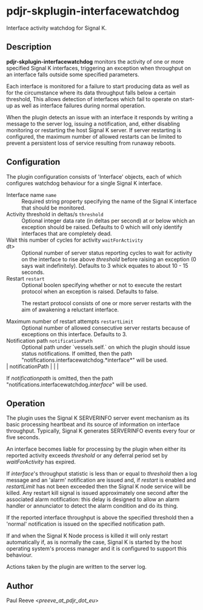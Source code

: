 # pdjr-skplugin-interfacewatchdog

Interface activity watchdog for Signal K.

## Description

**pdjr-skplugin-interfacewatchdog** monitors the activity of one or
more specified Signal K interfaces, triggering an exception when
throughput on an interface falls outside some specified parameters.

Each interface is monitored for a failure to start producing data as
well as for the circumstance where its data throughput falls below a
certain threshold,
This allows detection of interfaces which fail to operate on start-up
as well as interface failures during normal operation.

When the plugin detects an issue with an interface it responds by
writing a message to the server log, issuing a notification, and,
either disabling monitoring or restarting the host Signal K server.
If server restarting is configured, the maximum number of allowed
restarts can be limited to prevent a persistent loss of service
resulting from runaway reboots.

## Configuration

The plugin configuration consists of 'Interface' objects, each of
which configures watchdog behaviour for a single Signal K interface.

<dl>
  <dt>Interface name <code>name</code></dt>
  <dd>
    Required string property specifying the name of the Signal K
    interface that should be monitored.
  </dd>
  <dt>Activity threshold in deltas/s <code>threshold</code></dt>
  <dd>
    Optional integer data rate (in deltas per second) at or below which
    an exception should be raised.
    Defaults to 0 which will only identify interfaces that are completely
    dead.
  <dd>
  <dt>Wait this number of cycles for activity <code>waitForActivity</code></dt>dt>
  <dd>
    Optional number of server status reporting cycles to wait for activity
    on the interface to rise above <em>threshold</em> before raising an
    exception (0 says wait indefinitely).
    Defaults to 3 whick equates to about 10 - 15 seconds.
  </dd>
  <dt>Restart <code>restart</code></dt>
  <dd>
    Optional boolen specifying whether or not to execute the restart protocol
    when an exception is raised.
    Defaults to false.
    <p>
    The restart protocol consists of one or more server restarts with
    the aim of awakening a reluctant interface.
    </p>
  </dd>
  <dt>Maximum number of restart attempts <code>restartLimit</code></dt>
  <dd>
    Optional number of allowed consecutive server restarts because of
    exceptions on this interface.
    Defaults to 3.
  </dd>
  <dt>Notification path <code>notificationPath</code></dt>
  <dd>
    Optional path under `vessels.self.` on which the plugin should issue
    status notifications. If omitted, then the path "notifications.interfacewatchdog.*interface*" will be used.
  </dd>
| notificationPath |             |  |

If *notificationpath* is omitted, then the path "notifications.interfacewatchdog.*interface*" will be used.

## Operation

The plugin uses the Signal K SERVERINFO server event mechanism as its
basic processing heartbeat and its source of information on interface
throughput.
Typically, Signal K generates SERVERINFO events every four or five
seconds.

An interface becomes liable for processing by the plugin when either
its reported activity exceeds *threshold* or any deferral period set
by *waitForActivity* has expired.

If *interface*'s throughput statistic is less than or equal to
*threshold* then a log message and an 'alarm' notification are issued
and, if *restart* is enabled and *restartLimit* has not been exceeded
then the Signal K node service will be killed.
Any restart kill signal is issued approximately one second after the
associated alarm notification: this delay is designed to allow an alarm
handler or annunciator to detect the alarm condition and do its thing.

If the reported interface throughput is above the specified threshold
then a 'normal' notification is issued on the specified notification
path.
  
If and when the Signal K Node process is killed it will only restart
automatically if, as is normally the case, Signal K is started by the
host operating system's process manager and it is configured to support
this behaviour.

Actions taken by the plugin are written to the server log.

## Author

Paul Reeve <*preeve_at_pdjr_dot_eu*>
